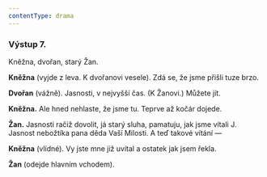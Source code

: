 ```yaml
---
contentType: drama
---
```


### Výstup 7.

Kněžna, dvořan, starý Žan.

**Kněžna** (vyjde z leva. K dvořanovi vesele). Zdá se, že jsme přišli tuze brzo.

**Dvořan** (vážně). Jasnosti, v nejvyšší čas. (K Žanovi.) Můžete jít.

**Kněžna.** Ale hned nehlaste, že jsme tu. Teprve až kočár dojede.

**Žan.** Jasnosti račiž dovolit, já starý sluha, pamatuju, jak jsme vítali J. Jasnost nebožtíka pana děda Vaší Milosti. A teď takové vítání —

**Kněžna** (vlídné). Vy jste mne již uvítal a ostatek jak jsem řekla.

**Žan** (odejde hlavním vchodem).
